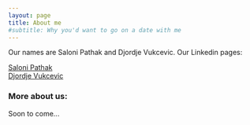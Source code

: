 ```yaml
---
layout: page
title: About me
#subtitle: Why you'd want to go on a date with me
---
```


Our names are Saloni Pathak and Djordje Vukcevic. Our Linkedin pages:

[Saloni Pathak](https://www.linkedin.com/in/saloni-pathak-a35016166/)  
[Djordje Vukcevic](https://www.linkedin.com/in/djordje-vukcevic)

### More about us:

Soon to come...

